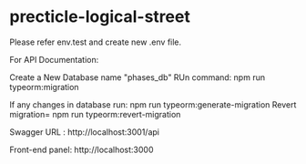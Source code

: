 # precticle-logical-street

Please refer env.test and create new .env file.

For API Documentation:

Create a New Database name "phases_db"
RUn command: npm run typeorm:migration

If any changes in database run: npm run typeorm:generate-migration
Revert migration= npm run typeorm:revert-migration

Swagger URL : http://localhost:3001/api


Front-end panel:
http://localhost:3000

